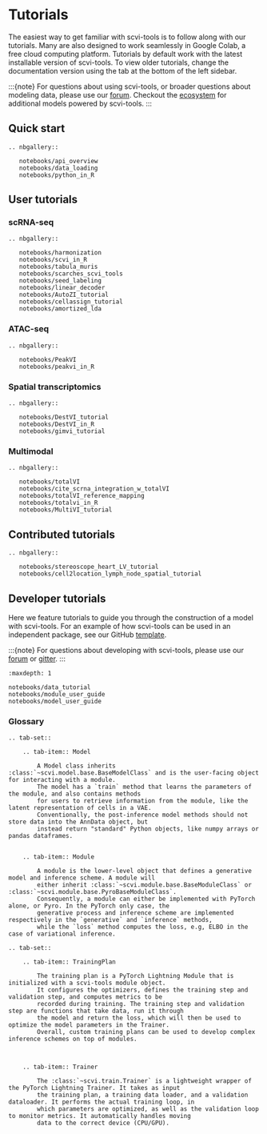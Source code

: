 # Tutorials

The easiest way to get familiar with scvi-tools is to follow along with our tutorials.
Many are also designed to work seamlessly in Google Colab, a free cloud computing platform.
Tutorials by default work with the latest installable version of scvi-tools. To view older tutorials,
change the documentation version using the tab at the bottom of the left sidebar.

:::{note}
For questions about using scvi-tools, or broader questions about modeling data, please use our [forum]. Checkout the [ecosystem] for additional models powered by scvi-tools.
:::

## Quick start

```{eval-rst}
.. nbgallery::

   notebooks/api_overview
   notebooks/data_loading
   notebooks/python_in_R

```

## User tutorials

### scRNA-seq

```{eval-rst}
.. nbgallery::

   notebooks/harmonization
   notebooks/scvi_in_R
   notebooks/tabula_muris
   notebooks/scarches_scvi_tools
   notebooks/seed_labeling
   notebooks/linear_decoder
   notebooks/AutoZI_tutorial
   notebooks/cellassign_tutorial
   notebooks/amortized_lda

```

### ATAC-seq

```{eval-rst}
.. nbgallery::

   notebooks/PeakVI
   notebooks/peakvi_in_R

```

### Spatial transcriptomics

```{eval-rst}
.. nbgallery::

   notebooks/DestVI_tutorial
   notebooks/DestVI_in_R
   notebooks/gimvi_tutorial

```

### Multimodal

```{eval-rst}
.. nbgallery::

   notebooks/totalVI
   notebooks/cite_scrna_integration_w_totalVI
   notebooks/totalVI_reference_mapping
   notebooks/totalvi_in_R
   notebooks/MultiVI_tutorial

```

## Contributed tutorials

```{eval-rst}
.. nbgallery::

   notebooks/stereoscope_heart_LV_tutorial
   notebooks/cell2location_lymph_node_spatial_tutorial

```

## Developer tutorials

Here we feature tutorials to guide you through the construction of a model with scvi-tools. For an example of how scvi-tools can be used in an independent package, see our GitHub [template].

:::{note}
For questions about developing with scvi-tools, please use our [forum] or [gitter].
:::

```{toctree}
:maxdepth: 1

notebooks/data_tutorial
notebooks/module_user_guide
notebooks/model_user_guide
```

### Glossary

```{eval-rst}
.. tab-set::

    .. tab-item:: Model

        A Model class inherits :class:`~scvi.model.base.BaseModelClass` and is the user-facing object for interacting with a module.
        The model has a `train` method that learns the parameters of the module, and also contains methods
        for users to retrieve information from the module, like the latent representation of cells in a VAE.
        Conventionally, the post-inference model methods should not store data into the AnnData object, but
        instead return "standard" Python objects, like numpy arrays or pandas dataframes.


    .. tab-item:: Module

        A module is the lower-level object that defines a generative model and inference scheme. A module will
        either inherit :class:`~scvi.module.base.BaseModuleClass` or :class:`~scvi.module.base.PyroBaseModuleClass`.
        Consequently, a module can either be implemented with PyTorch alone, or Pyro. In the PyTorch only case, the
        generative process and inference scheme are implemented respectively in the `generative` and `inference` methods,
        while the `loss` method computes the loss, e.g, ELBO in the case of variational inference.
```

```{eval-rst}
.. tab-set::

    .. tab-item:: TrainingPlan

        The training plan is a PyTorch Lightning Module that is initialized with a scvi-tools module object.
        It configures the optimizers, defines the training step and validation step, and computes metrics to be
        recorded during training. The training step and validation step are functions that take data, run it through
        the model and return the loss, which will then be used to optimize the model parameters in the Trainer.
        Overall, custom training plans can be used to develop complex inference schemes on top of modules.



    .. tab-item:: Trainer

        The :class:`~scvi.train.Trainer` is a lightweight wrapper of the PyTorch Lightning Trainer. It takes as input
        the training plan, a training data loader, and a validation dataloader. It performs the actual training loop, in
        which parameters are optimized, as well as the validation loop to monitor metrics. It automatically handles moving
        data to the correct device (CPU/GPU).
```

[ecosystem]: https://scvi-tools.org/ecosystem
[forum]: https://discourse.scvi-tools.org/
[gitter]: https://gitter.im/scvi-tools/development
[template]: https://github.com/YosefLab/scvi-tools-skeleton
